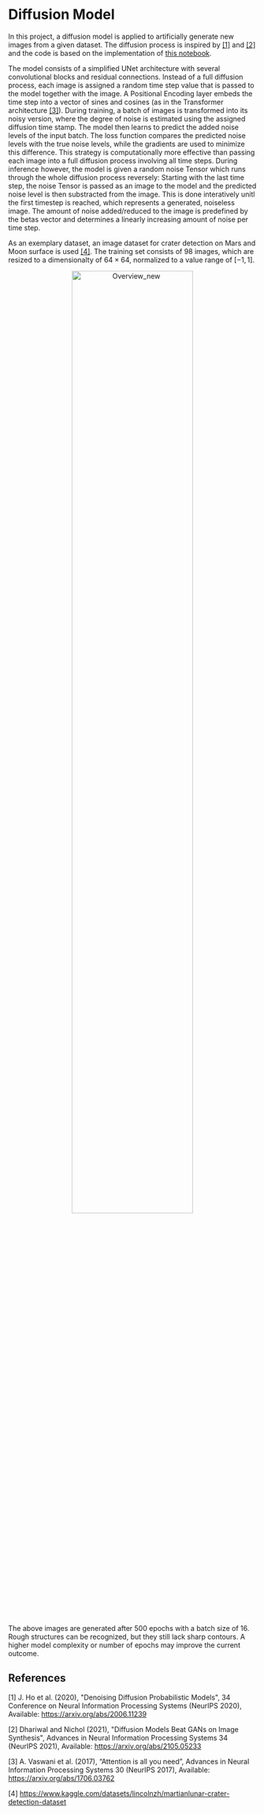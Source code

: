 # Diffusion Model

In this project, a diffusion model is applied to artificially generate new images from a given dataset. The diffusion process is inspired by [[1]](#1) and [[2]](#2) and the code is based on the implementation of [this notebook](https://colab.research.google.com/drive/1sjy9odlSSy0RBVgMTgP7s99NXsqglsUL).

The model consists of a simplified UNet architecture with several convolutional blocks and residual connections. Instead of a full diffusion process, each image is assigned a random time step value that is passed to the model together with the image. A Positional Encoding layer embeds the time step into a vector of sines and cosines (as in the Transformer architecture [[3]](#3)). During training, a batch of images is transformed into its noisy version, where the degree of noise is estimated using the assigned diffusion time stamp. The model then learns to predict the added noise levels of the input batch. The loss function compares the predicted noise levels with the true noise levels, while the gradients are used to minimize this difference. This strategy is computationally more effective than passing each image into a full diffusion process involving all time steps. During inference however, the model is given a random noise Tensor which runs through the whole diffusion process reversely: Starting with the last time step, the noise Tensor is passed as an image to the model and the predicted noise level is then substracted from the image. This is done interatively unitl the first timestep is reached, which represents a generated, noiseless image. The amount of noise added/reduced to the image is predefined by the betas vector and determines a linearly increasing amount of noise per time step. 

As an exemplary dataset, an image dataset for crater detection on Mars and Moon surface is used [[4]](#4). The training set consists of $98$ images, which are resized to a dimensionalty of $64 \times 64$, normalized to a value range of $[-1,1]$.

<p align="center">
<img src="https://user-images.githubusercontent.com/56418155/235883817-275e5a76-12f1-4a4d-8307-c834f22c243f.png" alt="Overview_new" width="70%">
</p>

The above images are generated after $500$ epochs with a batch size of $16$. Rough structures can be recognized, but they still lack sharp contours. A higher model complexity or number of epochs may improve the current outcome.

## References
<a id="1">[1]</a>
J. Ho et al. (2020), "Denoising Diffusion Probabilistic Models",
34 Conference on Neural Information Processing Systems (NeurIPS 2020),
Available: https://arxiv.org/abs/2006.11239

<a id="2">[2]</a> 
Dhariwal and Nichol (2021), "Diffusion Models Beat GANs on Image Synthesis",
Advances in Neural Information Processing Systems 34 (NeurIPS 2021),
Available: https://arxiv.org/abs/2105.05233

<a id="3">[3]</a> 
A. Vaswani et al. (2017), “Attention is all you need”,
Advances in Neural Information Processing Systems 30 (NeurIPS 2017),
Available: https://arxiv.org/abs/1706.03762

<a id="4">[4]</a> 
https://www.kaggle.com/datasets/lincolnzh/martianlunar-crater-detection-dataset
